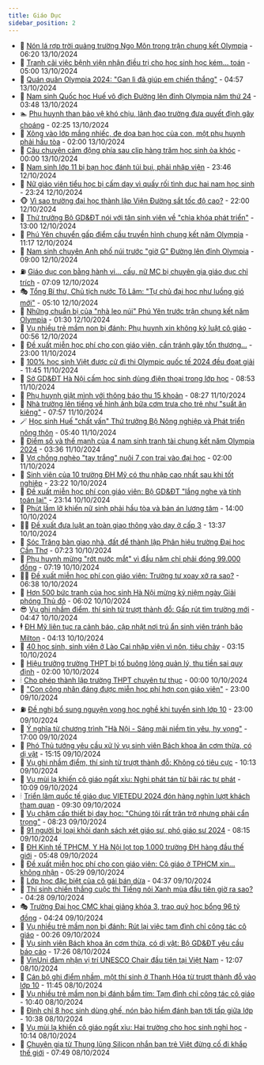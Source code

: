 ```yaml
---
title: Giáo Dục
sidebar_position: 2
---
```


<!-- dantri-giao-duc:START -->
- 🤡 [Nón lá rợp trời quảng trường Ngọ Môn trong trận chung kết Olympia](https://dantri.com.vn/giao-duc/non-la-rop-troi-quang-truong-ngo-mon-trong-tran-chung-ket-olympia-20241013124856616.htm) - 06:20 13/10/2024
- 🗽 [Tranh cãi việc bệnh viện nhận điều trị cho học sinh học kém... toán](https://dantri.com.vn/giao-duc/tranh-cai-viec-benh-vien-nhan-dieu-tri-cho-hoc-sinh-hoc-kem-toan-20241008115818233.htm) - 05:00 13/10/2024
- 🚦 [Quán quân Olympia 2024: &quot;Gan lì đã giúp em chiến thắng&quot;](https://dantri.com.vn/giao-duc/quan-quan-olympia-2024-gan-li-da-giup-em-chien-thang-20241012215229253.htm) - 04:57 13/10/2024
- 🌋 [Nam sinh Quốc học Huế vô địch Đường lên đỉnh Olympia năm thứ 24](https://dantri.com.vn/giao-duc/nam-sinh-quoc-hoc-hue-vo-dich-duong-len-dinh-olympia-nam-thu-24-20241012214943520.htm) - 03:48 13/10/2024
- 🏊 [Phụ huynh than bảo vệ khó chịu, lãnh đạo trường đưa quyết định gây choáng](https://dantri.com.vn/giao-duc/phu-huynh-than-bao-ve-kho-chiu-lanh-dao-truong-dua-quyet-dinh-gay-choang-20241013084418531.htm) - 02:25 13/10/2024
- 🎃 [Xông vào lớp mắng nhiếc, đe dọa bạn học của con, một phụ huynh phải hầu tòa](https://dantri.com.vn/giao-duc/xong-vao-lop-mang-nhiec-de-doa-ban-hoc-cua-con-mot-phu-huynh-phai-hau-toa-20241011121907474.htm) - 02:00 13/10/2024
- 💄 [Câu chuyện cảm động phía sau clip hàng trăm học sinh òa khóc](https://dantri.com.vn/giao-duc/cau-chuyen-cam-dong-phia-sau-clip-hang-tram-hoc-sinh-oa-khoc-20241012183302356.htm) - 00:00 13/10/2024
- 🦅 [Nam sinh lớp 11 bị bạn học đánh túi bụi, phải nhập viện](https://dantri.com.vn/giao-duc/nam-sinh-lop-11-bi-ban-hoc-danh-tui-bui-phai-nhap-vien-20241012200053025.htm) - 23:46 12/10/2024
- 🚦 [Nữ giáo viên tiểu học bị cấm dạy vì quấy rối tình dục hai nam học sinh](https://dantri.com.vn/giao-duc/nu-giao-vien-tieu-hoc-bi-cam-day-vi-quay-roi-tinh-duc-hai-nam-hoc-sinh-20241005195034327.htm) - 23:24 12/10/2024
- 🐵 [Vì sao trường đại học thành lập Viện Đường sắt tốc độ cao?](https://dantri.com.vn/giao-duc/vi-sao-truong-dai-hoc-thanh-lap-vien-duong-sat-toc-do-cao-20241012203327491.htm) - 22:00 12/10/2024
- 🐘 [Thứ trưởng Bộ GD&amp;ĐT nói với tân sinh viên về &quot;chìa khóa phát triển&quot;](https://dantri.com.vn/giao-duc/thu-truong-bo-gddt-noi-voi-tan-sinh-vien-ve-chia-khoa-phat-trien-20241012171859182.htm) - 13:00 12/10/2024
- 🦏 [Phú Yên chuyển gấp điểm cầu truyền hình chung kết năm Olympia](https://dantri.com.vn/giao-duc/phu-yen-chuyen-gap-diem-cau-truyen-hinh-chung-ket-nam-olympia-20241012160105742.htm) - 11:17 12/10/2024
- 💼 [Nam sinh chuyên Anh phố núi trước &quot;giờ G&quot; Đường lên đỉnh Olympia](https://dantri.com.vn/giao-duc/nam-sinh-chuyen-anh-pho-nui-truoc-gio-g-duong-len-dinh-olympia-20241012042212749.htm) - 09:00 12/10/2024
- ⛽️ [Giáo dục con bằng hành vi... cấu, nữ MC bị chuyên gia giáo dục chỉ trích](https://dantri.com.vn/giao-duc/giao-duc-con-bang-hanh-vi-cau-nu-mc-bi-chuyen-gia-giao-duc-chi-trich-20241003182159293.htm) - 07:09 12/10/2024
- 🎭 [Tổng Bí thư, Chủ tịch nước Tô Lâm: &quot;Tự chủ đại học như luồng gió mới&quot;](https://dantri.com.vn/giao-duc/tong-bi-thu-chu-tich-nuoc-to-lam-tu-chu-dai-hoc-nhu-luong-gio-moi-20241012120736999.htm) - 05:10 12/10/2024
- 🎃 [Những chuẩn bị của &quot;nhà leo núi&quot; Phú Yên trước trận chung kết năm Olympia](https://dantri.com.vn/giao-duc/nhung-chuan-bi-cua-nha-leo-nui-phu-yen-truoc-tran-chung-ket-nam-olympia-20241011202913152.htm) - 01:30 12/10/2024
- 🚀 [Vụ nhiều trẻ mầm non bị đánh: Phụ huynh xin không kỷ luật cô giáo](https://dantri.com.vn/giao-duc/vu-nhieu-tre-mam-non-bi-danh-phu-huynh-xin-khong-ky-luat-co-giao-20241012073442079.htm) - 00:56 12/10/2024
- 👀 [Đề xuất miễn học phí cho con giáo viên, cần tránh gây tổn thương...](https://dantri.com.vn/giao-duc/de-xuat-mien-hoc-phi-cho-con-giao-vien-can-tranh-gay-ton-thuong-20241011144044126.htm) - 23:00 11/10/2024
- 🌝 [100% học sinh Việt được cử đi thi Olympic quốc tế 2024 đều đoạt giải](https://dantri.com.vn/giao-duc/100-hoc-sinh-viet-duoc-cu-di-thi-olympic-quoc-te-2024-deu-doat-giai-20241011183609973.htm) - 11:45 11/10/2024
- 🤗 [Sở GD&amp;ĐT Hà Nội cấm học sinh dùng điện thoại trong lớp học](https://dantri.com.vn/giao-duc/so-gddt-ha-noi-cam-hoc-sinh-dung-dien-thoai-trong-lop-hoc-20241011152010228.htm) - 08:53 11/10/2024
- 🦄 [Phụ huynh giật mình với thông báo thu 15 khoản](https://dantri.com.vn/giao-duc/phu-huynh-giat-minh-voi-thong-bao-thu-15-khoan-20241011143059282.htm) - 08:27 11/10/2024
- 🦍 [Nhà trường lên tiếng về hình ảnh bữa cơm trưa cho trẻ như &quot;suất ăn kiêng&quot;](https://dantri.com.vn/giao-duc/nha-truong-len-tieng-ve-hinh-anh-bua-com-trua-cho-tre-nhu-suat-an-kieng-20241011135641319.htm) - 07:57 11/10/2024
- 🪄 [Học sinh Huế &quot;chất vấn&quot; Thứ trưởng Bộ Nông nghiệp và Phát triển nông thôn](https://dantri.com.vn/giao-duc/hoc-sinh-hue-chat-van-thu-truong-bo-nong-nghiep-va-phat-trien-nong-thon-20241011113251133.htm) - 05:40 11/10/2024
- 🦆 [Điểm số và thế mạnh của 4 nam sinh tranh tài chung kết năm Olympia 2024](https://dantri.com.vn/giao-duc/diem-so-va-the-manh-cua-4-nam-sinh-tranh-tai-chung-ket-nam-olympia-2024-20241011103122714.htm) - 03:36 11/10/2024
- 🚀 [Vợ chồng nghèo &quot;tay trắng&quot; nuôi 7 con trai vào đại học](https://dantri.com.vn/giao-duc/vo-chong-ngheo-tay-trang-nuoi-7-con-trai-vao-dai-hoc-20241007172004687.htm) - 02:00 11/10/2024
- 🦒 [Sinh viên của 10 trường ĐH Mỹ có thu nhập cao nhất sau khi tốt nghiệp](https://dantri.com.vn/giao-duc/sinh-vien-cua-10-truong-dh-my-co-thu-nhap-cao-nhat-sau-khi-tot-nghiep-20241010150531644.htm) - 23:22 10/10/2024
- 🤡 [Đề xuất miễn học phí con giáo viên: Bộ GD&amp;ĐT &quot;lắng nghe và tính toán lại&quot;](https://dantri.com.vn/giao-duc/de-xuat-mien-hoc-phi-con-giao-vien-bo-gddt-lang-nghe-va-tinh-toan-lai-20241010221844589.htm) - 23:14 10/10/2024
- 🤔 [Phút lầm lỡ khiến nữ sinh phải hầu tòa và bản án lương tâm](https://dantri.com.vn/giao-duc/phut-lam-lo-khien-nu-sinh-phai-hau-toa-va-ban-an-luong-tam-20241006124405656.htm) - 14:00 10/10/2024
- 🧑‍💻 [Đề xuất đưa luật an toàn giao thông vào dạy ở cấp 3](https://dantri.com.vn/giao-duc/de-xuat-dua-luat-an-toan-giao-thong-vao-day-o-cap-3-20241010203734875.htm) - 13:37 10/10/2024
- 🤡 [Sóc Trăng bàn giao nhà, đất để thành lập Phân hiệu trường Đại học Cần Thơ](https://dantri.com.vn/giao-duc/soc-trang-ban-giao-nha-dat-de-thanh-lap-phan-hieu-truong-dai-hoc-can-tho-20241010131903467.htm) - 07:23 10/10/2024
- 🧠 [Phụ huynh mừng &quot;rớt nước mắt&quot; vì đầu năm chỉ phải đóng 99.000 đồng](https://dantri.com.vn/giao-duc/phu-huynh-mung-rot-nuoc-mat-vi-dau-nam-chi-phai-dong-99000-dong-20241010121513255.htm) - 07:19 10/10/2024
- 🧑‍💻 [Đề xuất miễn học phí con giáo viên: Trường tư xoay xở ra sao?](https://dantri.com.vn/giao-duc/de-xuat-mien-hoc-phi-con-giao-vien-truong-tu-xoay-xo-ra-sao-20241010112144473.htm) - 06:38 10/10/2024
- 🧠 [Hơn 500 bức tranh của học sinh Hà Nội mừng kỷ niệm ngày Giải phóng Thủ đô](https://dantri.com.vn/giao-duc/hon-500-buc-tranh-cua-hoc-sinh-ha-noi-mung-ky-niem-ngay-giai-phong-thu-do-20241010115612901.htm) - 06:02 10/10/2024
- 😎 [Vụ ghi nhầm điểm, thí sinh từ trượt thành đỗ: Gấp rút tìm trường mới](https://dantri.com.vn/giao-duc/vu-ghi-nham-diem-thi-sinh-tu-truot-thanh-do-gap-rut-tim-truong-moi-20241010112504508.htm) - 04:47 10/10/2024
- 🕴 [ĐH Mỹ liên tục ra cảnh báo, cập nhật nơi trú ẩn sinh viên tránh bão Milton](https://dantri.com.vn/giao-duc/dh-my-lien-tuc-ra-canh-bao-cap-nhat-noi-tru-an-sinh-vien-tranh-bao-milton-20241010105811056.htm) - 04:13 10/10/2024
- 🧠 [40 học sinh, sinh viên ở Lào Cai nhập viện vì nôn, tiêu chảy](https://dantri.com.vn/giao-duc/40-hoc-sinh-sinh-vien-o-lao-cai-nhap-vien-vi-non-tieu-chay-20241010111336574.htm) - 03:15 10/10/2024
- 🚀 [Hiệu trưởng trường THPT bị tố buông lỏng quản lý, thu tiền sai quy định](https://dantri.com.vn/giao-duc/hieu-truong-truong-thpt-bi-to-buong-long-quan-ly-thu-tien-sai-quy-dinh-20241009224455475.htm) - 02:00 10/10/2024
- 🕯 [Cho phép thành lập trường THPT chuyên tư thục](https://dantri.com.vn/giao-duc/cho-phep-thanh-lap-truong-thpt-chuyen-tu-thuc-20241010005830134.htm) - 00:00 10/10/2024
- 🧰 [&quot;Con công nhân đáng được miễn học phí hơn con giáo viên&quot;](https://dantri.com.vn/giao-duc/con-cong-nhan-dang-duoc-mien-hoc-phi-hon-con-giao-vien-20241009154029841.htm) - 23:00 09/10/2024
- ⛽️ [Đề nghị bổ sung nguyện vọng học nghề khi tuyển sinh lớp 10](https://dantri.com.vn/giao-duc/de-nghi-bo-sung-nguyen-vong-hoc-nghe-khi-tuyen-sinh-lop-10-20241009060538116.htm) - 23:00 09/10/2024
- 🤖 [Ý nghĩa từ chương trình &quot;Hà Nội - Sáng mãi niềm tin yêu, hy vọng&quot;](https://dantri.com.vn/giao-duc/y-nghia-tu-chuong-trinh-ha-noi-sang-mai-niem-tin-yeu-hy-vong-20241010101313900.htm) - 17:00 09/10/2024
- 🦍 [Phó Thủ tướng yêu cầu xử lý vụ sinh viên Bách khoa ăn cơm thừa, có dị vật](https://dantri.com.vn/giao-duc/pho-thu-tuong-yeu-cau-xu-ly-vu-sinh-vien-bach-khoa-an-com-thua-co-di-vat-20241009221133851.htm) - 15:15 09/10/2024
- 🐘 [Vụ ghi nhầm điểm, thí sinh từ trượt thành đỗ: Không có tiêu cực](https://dantri.com.vn/giao-duc/vu-ghi-nham-diem-thi-sinh-tu-truot-thanh-do-khong-co-tieu-cuc-20241009163235712.htm) - 10:13 09/10/2024
- 🌊 [Vụ mùi lạ khiến cô giáo ngất xỉu: Nghi phát tán từ bãi rác tự phát](https://dantri.com.vn/giao-duc/vu-mui-la-khien-co-giao-ngat-xiu-nghi-phat-tan-tu-bai-rac-tu-phat-20241009161842971.htm) - 10:09 09/10/2024
- 🕯 [Triển lãm quốc tế giáo dục VIETEDU 2024 đón hàng nghìn lượt khách tham quan](https://dantri.com.vn/giao-duc/trien-lam-quoc-te-giao-duc-vietedu-2024-don-hang-nghin-luot-khach-tham-quan-20241009155623875.htm) - 09:30 09/10/2024
- 🐎 [Vụ chậm cấp thiết bị dạy học: &quot;Chúng tôi rất trăn trở nhưng phải cẩn trọng&quot;](https://dantri.com.vn/giao-duc/vu-cham-cap-thiet-bi-day-hoc-chung-toi-rat-tran-tro-nhung-phai-can-trong-20241009145517759.htm) - 08:23 09/10/2024
- 🐻 [91 người bị loại khỏi danh sách xét giáo sư, phó giáo sư 2024](https://dantri.com.vn/giao-duc/91-nguoi-bi-loai-khoi-danh-sach-xet-giao-su-pho-giao-su-2024-20241009150620721.htm) - 08:15 09/10/2024
- 🐎 [ĐH Kinh tế TPHCM, Y Hà Nội lọt top 1.000 trường ĐH hàng đầu thế giới](https://dantri.com.vn/giao-duc/dh-kinh-te-tphcm-y-ha-noi-lot-top-1000-truong-dh-hang-dau-the-gioi-20241009123529579.htm) - 05:48 09/10/2024
- 🫣 [Đề xuất miễn học phí cho con giáo viên: Cô giáo ở TPHCM xin... không nhận](https://dantri.com.vn/giao-duc/de-xuat-mien-hoc-phi-cho-con-giao-vien-co-giao-o-tphcm-xin-khong-nhan-20241009120751227.htm) - 05:29 09/10/2024
- 🤭 [Lớp học đặc biệt của cô gái bán dừa](https://dantri.com.vn/giao-duc/lop-hoc-dac-biet-cua-co-gai-ban-dua-20241008095804785.htm) - 04:37 09/10/2024
- 🥳 [Thí sinh chiến thắng cuộc thi Tiếng nói Xanh mùa đầu tiên giờ ra sao?](https://dantri.com.vn/giao-duc/thi-sinh-chien-thang-cuoc-thi-tieng-noi-xanh-mua-dau-tien-gio-ra-sao-20241009111247676.htm) - 04:28 09/10/2024
- 🎭 [Trường Đại học CMC khai giảng khóa 3, trao quỹ học bổng 96 tỷ đồng](https://dantri.com.vn/giao-duc/truong-dai-hoc-cmc-khai-giang-khoa-3-trao-quy-hoc-bong-96-ty-dong-20241009111702625.htm) - 04:24 09/10/2024
- 🥸 [Vụ nhiều trẻ mầm non bị đánh: Rút lại việc tạm đình chỉ công tác cô giáo](https://dantri.com.vn/giao-duc/vu-nhieu-tre-mam-non-bi-danh-rut-lai-viec-tam-dinh-chi-cong-tac-co-giao-20241009065859090.htm) - 00:26 09/10/2024
- 🦣 [Vụ sinh viên Bách khoa ăn cơm thừa, có dị vật: Bộ GD&amp;ĐT yêu cầu báo cáo](https://dantri.com.vn/giao-duc/vu-sinh-vien-bach-khoa-an-com-thua-co-di-vat-bo-gddt-yeu-cau-bao-cao-20241008200809933.htm) - 17:26 08/10/2024
- 🤔 [VinUni đảm nhận vị trí UNESCO Chair đầu tiên tại Việt Nam](https://dantri.com.vn/giao-duc/vinuni-dam-nhan-vi-tri-unesco-chair-dau-tien-tai-viet-nam-20241008184852755.htm) - 12:07 08/10/2024
- 🦣 [Cán bộ ghi điểm nhầm, một thí sinh ở Thanh Hóa từ trượt thành đỗ vào lớp 10](https://dantri.com.vn/giao-duc/can-bo-ghi-diem-nham-mot-thi-sinh-o-thanh-hoa-tu-truot-thanh-do-vao-lop-10-20241008174328762.htm) - 11:45 08/10/2024
- 🐲 [Vụ nhiều trẻ mầm non bị đánh bầm tím: Tạm đình chỉ công tác cô giáo](https://dantri.com.vn/giao-duc/vu-nhieu-tre-mam-non-bi-danh-bam-tim-tam-dinh-chi-cong-tac-co-giao-20241008172130789.htm) - 10:40 08/10/2024
- 🔭 [Đình chỉ 8 học sinh dùng ghế, nón bảo hiểm đánh bạn tới tấp giữa lớp](https://dantri.com.vn/giao-duc/dinh-chi-8-hoc-sinh-dung-ghe-non-bao-hiem-danh-ban-toi-tap-giua-lop-20241008162215644.htm) - 10:38 08/10/2024
- 🥷 [Vụ mùi lạ khiến cô giáo ngất xỉu: Hai trường cho học sinh nghỉ học](https://dantri.com.vn/giao-duc/vu-mui-la-khien-co-giao-ngat-xiu-hai-truong-cho-hoc-sinh-nghi-hoc-20241008161301044.htm) - 10:14 08/10/2024
- 🎊 [Chuyên gia từ Thung lũng Silicon nhắn bạn trẻ Việt đừng cố đi khắp thế giới](https://dantri.com.vn/giao-duc/chuyen-gia-tu-thung-lung-silicon-nhan-ban-tre-viet-dung-co-di-khap-the-gioi-20241008115333125.htm) - 07:49 08/10/2024<!-- dantri-giao-duc:END -->

